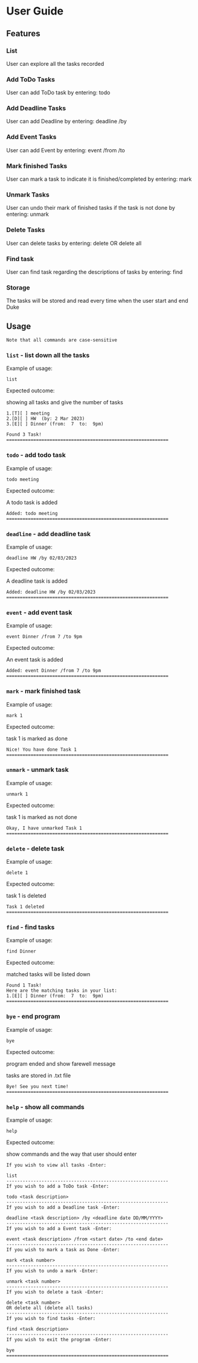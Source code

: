 # User Guide

## Features 

### List

User can explore all the tasks recorded

### Add ToDo Tasks

User can add ToDo task by entering: todo <task description>

### Add Deadline Tasks

User can add Deadline by entering: deadline <task description> /by <deadline DD-MM-YYYY>

### Add Event Tasks

User can add Event by entering: event <task description> /from <start date> /to <end date>

### Mark finished Tasks

User can mark a task to indicate it is finished/completed by entering: mark <task number>

### Unmark Tasks

User can undo their mark of finished tasks if the task is not done by entering: unmark <task number>

### Delete Tasks

User can delete tasks by entering: delete <task number> OR delete all  

### Find task

User can find task regarding the descriptions of tasks by entering: find <task description>

### Storage

The tasks will be stored and read every time when the user start and end Duke

## Usage 
```
Note that all commands are case-sensitive
```

### `list` - list down all the tasks

Example of usage: 

`list`

Expected outcome:

showing all tasks and give the number of tasks

```
1.[T][ ] meeting 
2.[D][ ] HW  (by: 2 Mar 2023)
3.[E][ ] Dinner (from:  7  to:  9pm)

Found 3 Task!
============================================================
```

### `todo` - add todo task

Example of usage:

`todo meeting`

Expected outcome:

A todo task is added

```
Added: todo meeting 
============================================================
```

### `deadline` - add deadline task

Example of usage:

`deadline HW /by 02/03/2023`

Expected outcome:

A deadline task is added

```
Added: deadline HW /by 02/03/2023
============================================================
```

### `event` - add event task

Example of usage:

`event Dinner /from 7 /to 9pm`

Expected outcome:

An event task is added

```
Added: event Dinner /from 7 /to 9pm
============================================================
```

### `mark` - mark finished task

Example of usage:

`mark 1`

Expected outcome:

task 1 is marked as done

```
Nice! You have done Task 1
============================================================
```

### `unmark` - unmark task

Example of usage:

`unmark 1`

Expected outcome:

task 1 is marked as not done

```
Okay, I have unmarked Task 1
============================================================
```

### `delete` - delete task

Example of usage:

`delete 1`

Expected outcome:

task 1 is deleted

```
Task 1 deleted
============================================================
```

### `find` - find tasks

Example of usage:

`find Dinner`

Expected outcome:

matched tasks will be listed down

```
Found 1 Task!
Here are the matching tasks in your list:
1.[E][ ] Dinner (from:  7  to:  9pm)
============================================================
```

### `bye` - end program

Example of usage:

`bye`

Expected outcome:

program ended and show farewell message

tasks are stored in .txt file

```
Bye! See you next time!
============================================================
```

### `help` - show all commands

Example of usage:

`help`

Expected outcome:

show commands and the way that user should enter

```
If you wish to view all tasks -Enter: 

list
------------------------------------------------------------
If you wish to add a ToDo task -Enter: 

todo <task description>
------------------------------------------------------------
If you wish to add a Deadline task -Enter: 

deadline <task description> /by <deadline date DD/MM/YYYY>
------------------------------------------------------------
If you wish to add a Event task -Enter: 

event <task description> /from <start date> /to <end date> 
------------------------------------------------------------
If you wish to mark a task as Done -Enter: 

mark <task number>
------------------------------------------------------------
If you wish to undo a mark -Enter: 

unmark <task number>
------------------------------------------------------------
If you wish to delete a task -Enter: 

delete <task number>
OR delete all (delete all tasks)
------------------------------------------------------------
If you wish to find tasks -Enter: 

find <task description>
------------------------------------------------------------
If you wish to exit the program -Enter: 

bye
============================================================
```